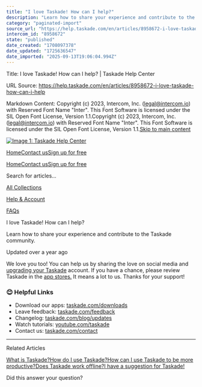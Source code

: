 ```yaml
---
title: "I love Taskade! How can I help?"
description: "Learn how to share your experience and contribute to the Taskade community."
category: "paginated-import"
source_url: "https://help.taskade.com/en/articles/8958672-i-love-taskade-how-can-i-help"
intercom_id: "8958672"
state: "published"
date_created: "1708097378"
date_updated: "1725636547"
date_imported: "2025-09-13T19:06:04.994Z"
---
```


Title: I love Taskade! How can I help? | Taskade Help Center

URL Source: https://help.taskade.com/en/articles/8958672-i-love-taskade-how-can-i-help

Markdown Content:
Copyright (c) 2023, Intercom, Inc. (legal@intercom.io) with Reserved Font Name "Inter". This Font Software is licensed under the SIL Open Font License, Version 1.1.Copyright (c) 2023, Intercom, Inc. (legal@intercom.io) with Reserved Font Name "Inter". This Font Software is licensed under the SIL Open Font License, Version 1.1.[Skip to main content](https://help.taskade.com/en/articles/8958672-i-love-taskade-how-can-i-help#main-content)

[![Image 1: Taskade Help Center](https://downloads.intercomcdn.com/i/o/490280/d14603621e78c833c2d0e66f/2d1230f35f3009fff25b2989e93312a5.png)](https://help.taskade.com/en/)

[Home](https://www.taskade.com/)[Contact us](https://www.taskade.com/contact)[Sign up for free](https://www.taskade.com/signup)

[Home](https://www.taskade.com/)[Contact us](https://www.taskade.com/contact)[Sign up for free](https://www.taskade.com/signup)

Search for articles...

[All Collections](https://help.taskade.com/en/)

[Help & Account](https://help.taskade.com/en/collections/8400891-help-account)

[FAQs](https://help.taskade.com/en/collections/8400898-faqs)

I love Taskade! How can I help?

Learn how to share your experience and contribute to the Taskade community.

Updated over a year ago

We love you too! You can help us by sharing the love on social media and [upgrading your Taskade](https://www.taskade.com/pricing/) account. If you have a chance, please review Taskade in the [app stores.](https://www.taskade.com/downloads/) It means a lot to us. Thanks for your support!

### 😊 Helpful Links

*   Download our apps: [taskade.com/downloads](https://taskade.com/downloads) 
*   Leave feedback: [taskade.com/feedback](https://taskade.com/feedback) 
*   Changelog: [taskade.com/blog/updates](https://taskade.com/blog/updates) 
*   Watch tutorials: [youtube.com/taskade](https://youtube.com/taskade) 
*   Contact us: [taskade.com/contact](https://taskade.com/contact) 

* * *

Related Articles

[What is Taskade?](https://help.taskade.com/en/articles/8958642-what-is-taskade)[How do I use Taskade?](https://help.taskade.com/en/articles/8958645-how-do-i-use-taskade)[How can I use Taskade to be more productive?](https://help.taskade.com/en/articles/8958648-how-can-i-use-taskade-to-be-more-productive)[Does Taskade work offline?](https://help.taskade.com/en/articles/8958650-does-taskade-work-offline)[I have a suggestion for Taskade!](https://help.taskade.com/en/articles/8958670-i-have-a-suggestion-for-taskade)

Did this answer your question?
